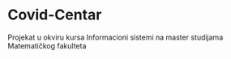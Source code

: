 # Covid-Centar
Projekat u okviru kursa Informacioni sistemi na master studijama Matematičkog fakulteta
